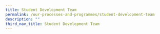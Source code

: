 ```yaml
---
title: Student Development Team
permalink: /our-processes-and-programmes/student-development-team
description: ""
third_nav_title: Student Development Team
---
```

